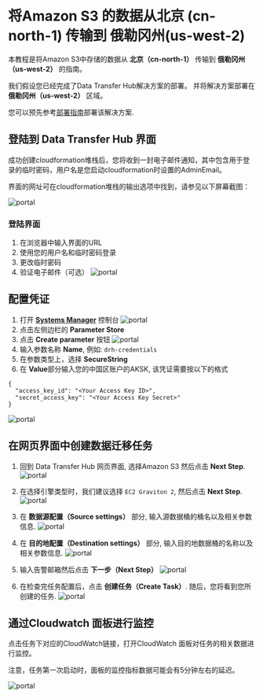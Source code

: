 # 将Amazon S3 的数据从北京 (cn-north-1) 传输到 俄勒冈州(us-west-2)

本教程是将Amazon S3中存储的数据从 **北京（cn-north-1）** 传输到 **俄勒冈州（us-west-2）** 的指南。

我们假设您已经完成了Data Transfer Hub解决方案的部署。 并将解决方案部署在 **俄勒冈州（us-west-2）** 区域。

您可以预先参考[部署指南](../README.md)部署该解决方案.

## 登陆到 Data Transfer Hub 界面
成功创建cloudformation堆栈后，您将收到一封电子邮件通知，其中包含用于登录的临时密码，用户名是您启动cloudformation时设置的AdminEmail。

界面的网址可在cloudformation堆栈的输出选项中找到，请参见以下屏幕截图：

![portal](images/portal.jpg)

### 登陆界面

1. 在浏览器中输入界面的URL
2. 使用您的用户名和临时密码登录
3. 更改临时密码
4. 验证电子邮件（可选）
![portal](images/tutortial/us-west-2-to-cn-north-1/portal_login.png)

## 配置凭证
1. 打开 **[Systems Manager](https://us-west-2.console.aws.amazon.com/systems-manager/home?region=us-west-2#)** 控制台
![portal](images/tutortial/us-west-2-to-cn-north-1/ssm.png)
2. 点击左侧边栏的 **Parameter Store** 
3. 点击 **Create parameter** 按钮
![portal](images/tutortial/us-west-2-to-cn-north-1/ssm_parameter_1.png)
4. 输入参数名称 **Name**, 例如: `drh-credentials`
5. 在参数类型上，选择 **SecureString**
6. 在 **Value**部分输入您的中国区账户的AKSK, 该凭证需要按以下的格式
```
{
  "access_key_id": "<Your Access Key ID>",
  "secret_access_key": "<Your Access Key Secret>"
}
```
![portal](images/tutortial/us-west-2-to-cn-north-1/ssm_parameter_2.png)

## 在网页界面中创建数据迁移任务
1. 回到 Data Transfer Hub 网页界面, 选择Amazon S3 然后点击 **Next Step**.
![portal](images/tutortial/us-west-2-to-cn-north-1/create_task_1.png)

2. 在选择引擎类型时，我们建议选择 `EC2 Graviton 2`, 然后点击 **Next Step**.
![portal](images/tutortial/us-west-2-to-cn-north-1/create_task_2.png)

3. 在 **数据源配置（Source settings）** 部分, 输入源数据桶的桶名以及相关参数信息. 
![portal](images/tutortial/us-west-2-to-cn-north-1/create_task_source.png)

4. 在 **目的地配置（Destination settings）** 部分, 输入目的地数据桶的名称以及相关参数信息.
![portal](images/tutortial/us-west-2-to-cn-north-1/create_task_destination.png)

5. 输入告警邮箱然后点击 **下一步（Next Step）**
![portal](images/tutortial/us-west-2-to-cn-north-1/create_task_email.png)

6. 在检查完任务配置后，点击 **创建任务（Create Task）**. 随后，您将看到您所创建的任务.
![portal](images/tutortial/us-west-2-to-cn-north-1/task_result_1.png)

## 通过Cloudwatch 面板进行监控

点击任务下对应的CloudWatch链接，打开CloudWatch 面板对任务的相关数据进行监控。

注意，任务第一次启动时，面板的监控指标数据可能会有5分钟左右的延迟。

![portal](images/tutortial/us-west-2-to-cn-north-1/task_result_2.png)